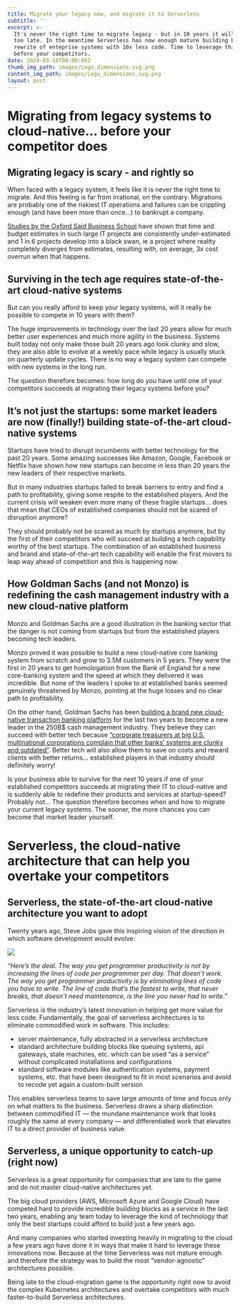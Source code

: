 ```yaml
---
title: Migrate your legacy now, and migrate it to Serverless
subtitle: ''
excerpt: >-
  It's never the right time to migrate legacy - but in 10 years it will be
  too late. In the meantime Serverless has now enough mature building blocks to enable
  rewrite of enteprise systems with 10x less code. Time to leverage this opportunity
  before your competitors.
date: 2020-03-16T00:00:00Z
thumb_img_path: images/Lego_dimensions.svg.png
content_img_path: images/Lego_dimensions.svg.png
layout: post
---
```

# Migrating from legacy systems to cloud-native... before your competitor does

## Migrating legacy is scary - and rightly so

When faced with a legacy system, it feels like it is never the right time to migrate. And this feeling is far from irrational, on the contrary. Migrations are probably one of the riskiest IT operations and failures can be crippling enough (and have been more than once…) to bankrupt a company.

[Studies by the Oxford Said Business School](http://eureka.sbs.ox.ac.uk/897/1/WP_2011_08_15.pdf) have shown that time and budget estimates in such large IT projects are consistently under-estimated and 1 in 6 projects develop into a black swan, ie a project where reality completely diverges from estimates, resulting with, on average, 3x cost overrun when that happens.

## Surviving in the tech age requires state-of-the-art cloud-native systems

But can you really afford to keep your legacy systems, will it really be possible to compete in 10 years with them?

The huge improvements in technology over the last 20 years allow for much better user experiences and much more agility in the business. Systems built today not only make those built 20 years ago look clunky and slow, they are also able to evolve at a weekly pace while legacy is usually stuck on quarterly update cycles. There is no way a legacy system can compete with new systems in the long run.

The question therefore becomes: how long do you have until one of your competitors succeeds at migrating their legacy systems before you?

## It’s not just the startups: some market leaders are now (finally!) building state-of-the-art cloud-native systems

Startups have tried to disrupt incumbents with better technology for the past 20 years. Some amazing successes like Amazon, Google, Facebook or Netflix have shown how new startups can become in less than 20 years the new leaders of their respective markets.

But in many industries startups failed to break barriers to entry and find a path to profitability, giving some respite to the established players. And the current crisis will weaken even more many of these fragile startups... does that mean that CEOs of established companies should not be scared of disruption anymore?

They should probably not be scared as much by startups anymore, but by the first of their competitors who will succeed at building a tech capability worthy of the best startups. The combination of an established business and brand and state-of-the-art tech capability will enable the first movers to leap way ahead of competition and this is happening now.

## How Goldman Sachs (and not Monzo) is redefining the cash management industry with a new cloud-native platform

Monzo and Goldman Sachs are a good illustration in the banking sector that the danger is not coming from startups but from the established players becoming tech leaders.

Monzo proved it was possible to build a new cloud-native core banking system from scratch and grow to 3.5M customers in 5 years. They were the first in 20 years to get homologation from the Bank of England for a new core-banking system and the speed at which they delivered it was incredible. But none of the leaders I spoke to at established banks seemed genuinely threatened by Monzo, pointing at the huge losses and no clear path to profitability.

On the other hand, Goldman Sachs has been [building a brand new cloud-native transaction banking platform](https://www.oliverwyman.com/content/dam/oliver-wyman/v2/publications/2019/sept/greenfield-corporate-banking.pdf) for the last two years to become a new leader in the 250B$ cash management industry. They believe they can succeed with better tech because [“corporate treasurers at big U.S. multinational corporations complain that other banks’ systems are clunky and outdated”](https://www.reuters.com/article/us-goldman-sachs-cash-management-exclusi/exclusive-goldman-sachs-on-course-to-launch-cash-management-in-mid-2020-idUSKCN1P50DC). Better tech will also allow them to save on costs and reward clients with better returns... established players in that industry should definitely worry!

Is your business able to survive for the next 10 years if one of your established competitors succeeds at migrating their IT to cloud-native and is suddenly able to redefine their products and services at startup-speed? Probably not... The question therefore becomes when and how to migrate your current legacy systems. The sooner, the more chances you can become that market leader yourself.

# Serverless, the cloud-native architecture that can help you overtake your competitors

## Serverless, the state-of-the-art cloud-native architecture you want to adopt

Twenty years ago, Steve Jobs gave this inspiring vision of the direction in which software development would evolve:

![](/images/steve-jobs.png)

_“Here’s the deal. The way you get programmer productivity is not by increasing the lines of code per programmer per day. That doesn’t work. The way you get programmer productivity is by eliminating lines of code you have to write. The line of code that’s the fastest to write, that never breaks, that doesn’t need maintenance, is the line you never had to write.”_

Serverless is the industry’s latest innovation in helping get more value for less code. Fundamentally, the goal of serverless architectures is to eliminate commodified work in software. This includes:

* server maintenance, fully abstracted in a serverless architecture
* standard architecture building blocks like queuing systems, api gateways, state machines, etc. which can be used “as a service” without complicated installations and configurations
* standard software modules like authentication systems, payment systems, etc. that have been designed to fit in most scenarios and avoid to recode yet again a custom-built version

This enables serverless teams to save large amounts of time and focus only on what matters to the business. Serverless draws a sharp distinction between commodified IT — the mundane maintenance work that looks roughly the same at every company — and differentiated work that elevates IT to a direct provider of business value.

## Serverless, a unique opportunity to catch-up (right now)

Serverless is a great opportunity for companies that are late to the game and do not master cloud-native architectures yet.

The big cloud providers (AWS, Microsoft Azure and Google Cloud) have competed hard to provide incredible building blocks as a service in the last two years, enabling any team today to leverage the kind of technology that only the best startups could afford to build just a few years ago.

And many companies who started investing heavily in migrating to the cloud a few years ago have done it in ways that make it hard to leverage these innovations now. Because at the time Serverless was not mature enough and therefore the strategy was to build the most “vendor-agnostic” architectures possible.

Being late to the cloud-migration game is the opportunity right now to avoid the complex Kubernetes architectures and overtake competitors with much faster-to-build Serverless architectures.
